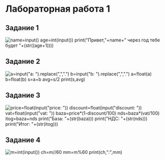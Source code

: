 # Лабораторная работа 1
## Задание 1
![name=input()
age=int(input())
print("Привет,"+name+" через год тебе будет "+(str((age+1))))
](./images/01.png) 
## Задание 2
![a=input("a: ").replace(",",".")
b=input("b: ").replace(",",".")
a=float(a)
b=float(b)
s=a+b
avg=s/2
print(s,avg)](./images/02.png)
## Задание 3
![price=float(input("price: "))
discount=float(input("discount: "))
vat=float(input("vat: "))
baza=price*(1-discount/100)
nds=baza*(vat/100)
itog=baza+nds
print("База: "+(str(baza)))
print("НДС: "+(str(nds)))
print("Итог: "+(str(itog)))](./images/03.png)
## Задание 4
![m=int(input())
ch=m//60
mm=m%60
print(ch,":",mm)](./images/04.png)